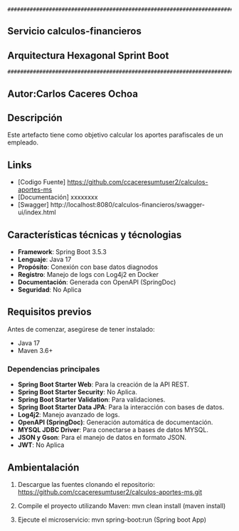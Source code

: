 ```
#####################################################################################################
```
##                       Servicio calculos-financieros 
##                       Arquitectura Hexagonal Sprint Boot
```
#####################################################################################################
```
## Autor:Carlos Caceres Ochoa
## Descripción
Este artefacto tiene como objetivo calcular los aportes parafiscales de un empleado.


## Links
- [Codigo Fuente] https://github.com/ccaceresumtuser2/calculos-aportes-ms
- [Documentación] xxxxxxxx
- [Swagger] http://localhost:8080/calculos-financieros/swagger-ui/index.html

## Características técnicas y técnologias
- **Framework**: Spring Boot 3.5.3
- **Lenguaje**: Java 17
- **Propósito**: Conexión con base datos diagnodos
- **Registro**: Manejo de logs con Log4j2 en Docker
- **Documentación**: Generada con OpenAPI (SpringDoc)
- **Seguridad**: No Aplica

## Requisitos previos
Antes de comenzar, asegúrese de tener instalado:
- Java 17
- Maven 3.6+

### Dependencias principales
- **Spring Boot Starter Web**: Para la creación de la API REST.
- **Spring Boot Starter Security**: No Aplica.
- **Spring Boot Starter Validation**: Para validaciones.
- **Spring Boot Starter Data JPA**: Para la interacción con bases de datos.
- **Log4j2**: Manejo avanzado de logs.
- **OpenAPI (SpringDoc)**: Generación automática de documentación.
- **MYSQL JDBC Driver**: Para conectarse a bases de datos MYSQL.
- **JSON y Gson**: Para el manejo de datos en formato JSON.
- **JWT**: No Aplica

## Ambientalación
1. Descargue las fuentes clonando el repositorio:
   https://github.com/ccaceresumtuser2/calculos-aportes-ms.git
   
2. Compile el proyecto utilizando Maven:
   mvn clean install (maven install)

3. Ejecute el microservicio:
   mvn spring-boot:run (Spring boot App)

